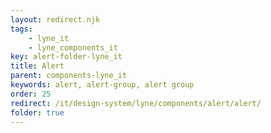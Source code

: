 ```yaml
---
layout: redirect.njk
tags: 
    - lyne_it
    - lyne_components_it
key: alert-folder-lyne_it
title: Alert
parent: components-lyne_it
keywords: alert, alert-group, alert group
order: 25
redirect: /it/design-system/lyne/components/alert/alert/
folder: true
---
```

